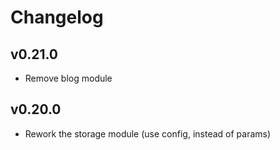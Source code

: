 # Changelog

## v0.21.0

- Remove blog module

## v0.20.0

- Rework the storage module (use config, instead of params)

